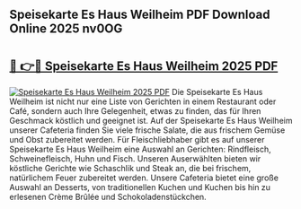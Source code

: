 ## Speisekarte Es Haus Weilheim PDF Download Online 2025 nv0OG

# <h2><a href="http://gcdt69y.nevu.top/?p=Speisekarte+Es+Haus+Weilheim">🔗 👉🔴 Speisekarte Es Haus Weilheim 2025 PDF</a></h2>

[![Speisekarte Es Haus Weilheim 2025 PDF](https://i.imgur.com/dBaPXMq.png)](http://gcdt69y.nevu.top/?p=Speisekarte+Es+Haus+Weilheim)
Die Speisekarte Es Haus Weilheim ist nicht nur eine Liste von Gerichten in einem Restaurant oder Café, sondern auch Ihre Gelegenheit, etwas zu finden, das für Ihren Geschmack köstlich und geeignet ist. Auf der Speisekarte Es Haus Weilheim unserer Cafeteria finden Sie viele frische Salate, die aus frischem Gemüse und Obst zubereitet werden. Für Fleischliebhaber gibt es auf unserer Speisekarte Es Haus Weilheim eine Auswahl an Gerichten: Rindfleisch, Schweinefleisch, Huhn und Fisch. Unseren Auserwählten bieten wir köstliche Gerichte wie Schaschlik und Steak an, die bei frischem, natürlichem Feuer zubereitet werden. Unsere Cafeteria bietet eine große Auswahl an Desserts, von traditionellen Kuchen und Kuchen bis hin zu erlesenen Crème Brûlée und Schokoladenstückchen.
